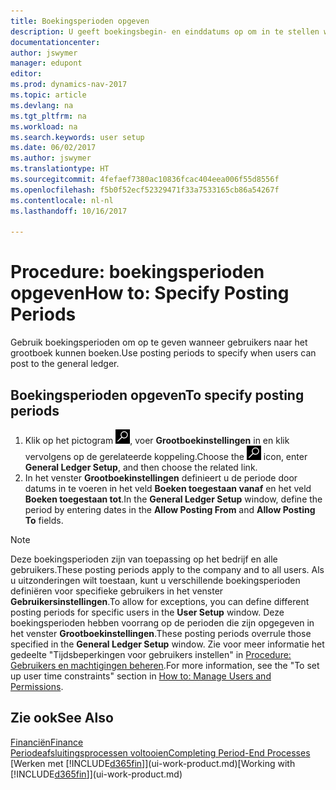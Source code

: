 ```yaml
---
title: Boekingsperioden opgeven
description: U geeft boekingsbegin- en einddatums op om in te stellen wanneer gebruikers naar het grootboek kunnen boeken.
documentationcenter: 
author: jswymer
manager: edupont
editor: 
ms.prod: dynamics-nav-2017
ms.topic: article
ms.devlang: na
ms.tgt_pltfrm: na
ms.workload: na
ms.search.keywords: user setup
ms.date: 06/02/2017
ms.author: jswymer
ms.translationtype: HT
ms.sourcegitcommit: 4fefaef7380ac10836fcac404eea006f55d8556f
ms.openlocfilehash: f5b0f52ecf52329471f33a7533165cb86a54267f
ms.contentlocale: nl-nl
ms.lasthandoff: 10/16/2017

---
```

# <a name="how-to-specify-posting-periods"></a><span data-ttu-id="806cb-103">Procedure: boekingsperioden opgeven</span><span class="sxs-lookup"><span data-stu-id="806cb-103">How to: Specify Posting Periods</span></span>
<span data-ttu-id="806cb-104">Gebruik boekingsperioden om op te geven wanneer gebruikers naar het grootboek kunnen boeken.</span><span class="sxs-lookup"><span data-stu-id="806cb-104">Use posting periods to specify when users can post to the general ledger.</span></span>  

## <a name="to-specify-posting-periods"></a><span data-ttu-id="806cb-105">Boekingsperioden opgeven</span><span class="sxs-lookup"><span data-stu-id="806cb-105">To specify posting periods</span></span>
1. <span data-ttu-id="806cb-106">Klik op het pictogram ![Zoeken naar pagina of rapport](media/ui-search/search_small.png "pictogram Zoeken naar pagina of rapport"), voer **Grootboekinstellingen** in en klik vervolgens op de gerelateerde koppeling.</span><span class="sxs-lookup"><span data-stu-id="806cb-106">Choose the ![Search for Page or Report](media/ui-search/search_small.png "Search for Page or Report icon") icon, enter **General Ledger Setup**, and then choose the related link.</span></span>  
2. <span data-ttu-id="806cb-107">In het venster **Grootboekinstellingen** definieert u de periode door datums in te voeren in het veld **Boeken toegestaan vanaf** en het veld **Boeken toegestaan tot**.</span><span class="sxs-lookup"><span data-stu-id="806cb-107">In the **General Ledger Setup** window, define the period by entering dates in the **Allow Posting From** and **Allow Posting To** fields.</span></span>  

> [!NOTE]  
>   <span data-ttu-id="806cb-108">Deze boekingsperioden zijn van toepassing op het bedrijf en alle gebruikers.</span><span class="sxs-lookup"><span data-stu-id="806cb-108">These posting periods apply to the company and to all users.</span></span> <span data-ttu-id="806cb-109">Als u uitzonderingen wilt toestaan, kunt u verschillende boekingsperioden definiëren voor specifieke gebruikers in het venster **Gebruikersinstellingen**.</span><span class="sxs-lookup"><span data-stu-id="806cb-109">To allow for exceptions, you can define different posting periods for specific users in the **User Setup** window.</span></span> <span data-ttu-id="806cb-110">Deze boekingsperioden hebben voorrang op de perioden die zijn opgegeven in het venster **Grootboekinstellingen**.</span><span class="sxs-lookup"><span data-stu-id="806cb-110">These posting periods overrule those specified in the **General Ledger Setup** window.</span></span> <span data-ttu-id="806cb-111">Zie voor meer informatie het gedeelte "Tijdsbeperkingen voor gebruikers instellen" in [Procedure: Gebruikers en machtigingen beheren](ui-how-users-permissions.md).</span><span class="sxs-lookup"><span data-stu-id="806cb-111">For more information, see the "To set up user time constraints" section in [How to: Manage Users and Permissions](ui-how-users-permissions.md).</span></span>

## <a name="see-also"></a><span data-ttu-id="806cb-112">Zie ook</span><span class="sxs-lookup"><span data-stu-id="806cb-112">See Also</span></span>
[<span data-ttu-id="806cb-113">Financiën</span><span class="sxs-lookup"><span data-stu-id="806cb-113">Finance</span></span>](finance.md)  
[<span data-ttu-id="806cb-114">Periodeafsluitingsprocessen voltooien</span><span class="sxs-lookup"><span data-stu-id="806cb-114">Completing Period-End Processes</span></span>](year-how-complete-period-end-processes.md)  
<span data-ttu-id="806cb-115">[Werken met [!INCLUDE[d365fin](includes/d365fin_md.md)]](ui-work-product.md)</span><span class="sxs-lookup"><span data-stu-id="806cb-115">[Working with [!INCLUDE[d365fin](includes/d365fin_md.md)]](ui-work-product.md)</span></span>

